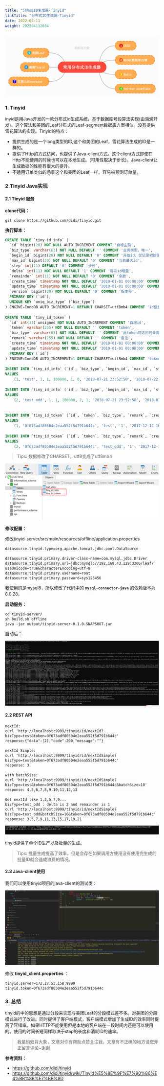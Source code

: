 ```yaml
---
title: "分布式ID生成器-Tinyid"
linkTitle: "分布式ID生成器-Tinyid"
date: 2022-04-11
weight: 202204112034
---
```


![常用分布式ID生成器](https://raw.githubusercontent.com/mxsm/picture/main/architecture/Distributed%20ID-Generation%E5%B8%B8%E7%94%A8%E5%88%86%E5%B8%83%E5%BC%8FID%E7%94%9F%E6%88%90%E5%99%A8.png)

### 1. Tinyid

inyid是用Java开发的一款分布式id生成系统，基于数据库号段算法实现(由滴滴开发)。这个算法和美团的Leaf分布式的Leaf-segment数据库方案相似。没有提供雪花算法的实现。Tinyid的特点：

- 提供生成的是一个long类型的ID,这个和美团的Leaf，雪花算法生成的ID是一样的。
- 提供了Http的方式访问，也提供了Java-client方式。这个client方式即使在Http不能使用的时候也可以在本地生成。(可用性取决于步长)。Java-client让生成数据的性能有很大的提升。
- 不适用订单类似的场景这个和美团的Leaf一样。容易被预测订单量。

### 2.Tinyid Java实现

#### 2.1 Tinyid 服务

**clone代码：**

```shell
git clone https://github.com/didi/tinyid.git
```

**执行脚本：**

```sql
CREATE TABLE `tiny_id_info` (
  `id` bigint(20) NOT NULL AUTO_INCREMENT COMMENT '自增主键',
  `biz_type` varchar(63) NOT NULL DEFAULT '' COMMENT '业务类型，唯一',
  `begin_id` bigint(20) NOT NULL DEFAULT '0' COMMENT '开始id，仅记录初始值，无其他含义。初始化时begin_id和max_id应相同',
  `max_id` bigint(20) NOT NULL DEFAULT '0' COMMENT '当前最大id',
  `step` int(11) DEFAULT '0' COMMENT '步长',
  `delta` int(11) NOT NULL DEFAULT '1' COMMENT '每次id增量',
  `remainder` int(11) NOT NULL DEFAULT '0' COMMENT '余数',
  `create_time` timestamp NOT NULL DEFAULT '2010-01-01 00:00:00' COMMENT '创建时间',
  `update_time` timestamp NOT NULL DEFAULT '2010-01-01 00:00:00' COMMENT '更新时间',
  `version` bigint(20) NOT NULL DEFAULT '0' COMMENT '版本号',
  PRIMARY KEY (`id`),
  UNIQUE KEY `uniq_biz_type` (`biz_type`)
) ENGINE=InnoDB AUTO_INCREMENT=1 DEFAULT CHARSET=utf8mb4 COMMENT 'id信息表';

CREATE TABLE `tiny_id_token` (
  `id` int(11) unsigned NOT NULL AUTO_INCREMENT COMMENT '自增id',
  `token` varchar(255) NOT NULL DEFAULT '' COMMENT 'token',
  `biz_type` varchar(63) NOT NULL DEFAULT '' COMMENT '此token可访问的业务类型标识',
  `remark` varchar(255) NOT NULL DEFAULT '' COMMENT '备注',
  `create_time` timestamp NOT NULL DEFAULT '2010-01-01 00:00:00' COMMENT '创建时间',
  `update_time` timestamp NOT NULL DEFAULT '2010-01-01 00:00:00' COMMENT '更新时间',
  PRIMARY KEY (`id`)
) ENGINE=InnoDB AUTO_INCREMENT=1 DEFAULT CHARSET=utf8mb4 COMMENT 'token信息表';

INSERT INTO `tiny_id_info` (`id`, `biz_type`, `begin_id`, `max_id`, `step`, `delta`, `remainder`, `create_time`, `update_time`, `version`)
VALUES
	(1, 'test', 1, 1, 100000, 1, 0, '2018-07-21 23:52:58', '2018-07-22 23:19:27', 1);

INSERT INTO `tiny_id_info` (`id`, `biz_type`, `begin_id`, `max_id`, `step`, `delta`, `remainder`, `create_time`, `update_time`, `version`)
VALUES
	(2, 'test_odd', 1, 1, 100000, 2, 1, '2018-07-21 23:52:58', '2018-07-23 00:39:24', 3);


INSERT INTO `tiny_id_token` (`id`, `token`, `biz_type`, `remark`, `create_time`, `update_time`)
VALUES
	(1, '0f673adf80504e2eaa552f5d791b644c', 'test', '1', '2017-12-14 16:36:46', '2017-12-14 16:36:48');

INSERT INTO `tiny_id_token` (`id`, `token`, `biz_type`, `remark`, `create_time`, `update_time`)
VALUES
	(2, '0f673adf80504e2eaa552f5d791b644c', 'test_odd', '1', '2017-12-14 16:36:46', '2017-12-14 16:36:48');
```

> Tips: 数据修改了CHARSET，utf8变成了utf8mb4

![image-20220411214259191](https://raw.githubusercontent.com/mxsm/picture/main/architecture/image-20220411214259191.png)

**修改配置：**

修改tinyid-server/src/main/resources/offline/application.properties

```properties
datasource.tinyid.type=org.apache.tomcat.jdbc.pool.DataSource

datasource.tinyid.primary.driver-class-name=com.mysql.jdbc.Driver
datasource.tinyid.primary.url=jdbc:mysql://192.168.43.129:3306/leaf?useUnicode=true&characterEncoding=utf-8
datasource.tinyid.primary.username=root
datasource.tinyid.primary.password=sys123456
```

我使用的是mysql8，所以修改了代码中的 **`mysql-connector-java`** 的依赖版本为8.0.28。

**启动服务：**

```shell
cd tinyid-server/
sh build.sh offline
java -jar output/tinyid-server-0.1.0-SNAPSHOT.jar
```

启动后：

![image-20220411215142859](https://raw.githubusercontent.com/mxsm/picture/main/architecture/image-20220411215142859.png)

#### 2.2 REST API

```shell
nextId:
curl 'http://localhost:9999/tinyid/id/nextId?bizType=test&token=0f673adf80504e2eaa552f5d791b644c'
response:{"data":[2],"code":200,"message":""}

nextId Simple:
curl 'http://localhost:9999/tinyid/id/nextIdSimple?bizType=test&token=0f673adf80504e2eaa552f5d791b644c'
response: 3

with batchSize:
curl 'http://localhost:9999/tinyid/id/nextIdSimple?bizType=test&token=0f673adf80504e2eaa552f5d791b644c&batchSize=10'
response: 4,5,6,7,8,9,10,11,12,13

Get nextId like 1,3,5,7,9...
bizType=test_odd : delta is 2 and remainder is 1
curl 'http://localhost:9999/tinyid/id/nextIdSimple?bizType=test_odd&batchSize=10&token=0f673adf80504e2eaa552f5d791b644c'
response: 3,5,7,9,11,13,15,17,19,21
```

![image-20220411215839324](https://raw.githubusercontent.com/mxsm/picture/main/architecture/image-20220411215839324.png)

tinyid提供了单个ID生产以及批量的生成。

> Tips: 批量生成提高了效率，但是会存在如果调用方使用没有使用完生成的批量ID就会造成浪费的情况。

#### 2.3 Java-client使用

我们可以使用tinyid项目的java-client的测试类：

![image-20220411220851976](https://raw.githubusercontent.com/mxsm/picture/main/architecture/image-20220411220851976.png)

修改 **tinyid_client.properties** ：

```properties
tinyid.server=172.27.53.158:9999
tinyid.token=0f673adf80504e2eaa552f5d791b644c
```

### 3. 总结

tinyid的中的思想是通过分段来实现与美团Leaf的分段模式差不多。对美团的分段模式进行了改进。同时提供了客户端模式，客户端模式增加了生成ID的效率同时提高了容错率。如果HTTP不能使用但是本地的客户端在一段时间内还是可以使用的。使用的时间长短同样取决于step的长度和消耗ID的速率。

> 我是蚂蚁背大象，文章对你有帮助点赞关注我，文章有不正确的地方请您斧正留言评论~谢谢

**参考资料：**

- https://github.com/didi/tinyid
- https://github.com/didi/tinyid/wiki/Tinyid%E5%8E%9F%E7%90%86%E4%BB%8B%E7%BB%8D